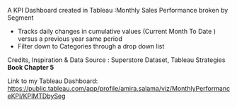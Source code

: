 A KPI Dashboard created in Tableau :Monthly Sales Performance broken by Segment

* Tracks daily changes in cumulative values (Current Month To Date ) versus a previous year same period
* Filter down to Categories through a drop down list


Credits, Inspiration & Data Source : Superstore Dataset,  Tableau Strategies **Book Chapter 5**


Link to my Tableau Dashboard: https://public.tableau.com/app/profile/amira.salama/viz/MonthlyPerformanceKPI/KPIMTDbySeg


